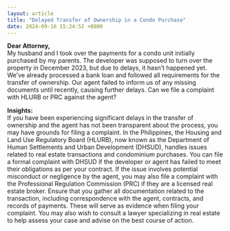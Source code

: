```yaml
---
layout: article
title: "Delayed Transfer of Ownership in a Condo Purchase"
date: 2024-09-16 15:24:52 +0800
---
```


<p><strong>Dear Attorney,</strong><br>My husband and I took over the payments for a condo unit initially purchased by my parents. The developer was supposed to turn over the property in December 2023, but due to delays, it hasn’t happened yet. We've already processed a bank loan and followed all requirements for the transfer of ownership. Our agent failed to inform us of any missing documents until recently, causing further delays. Can we file a complaint with HLURB or PRC against the agent?</p><p><strong>Insights:</strong><br>If you have been experiencing significant delays in the transfer of ownership and the agent has not been transparent about the process, you may have grounds for filing a complaint. In the Philippines, the Housing and Land Use Regulatory Board (HLURB), now known as the Department of Human Settlements and Urban Development (DHSUD), handles issues related to real estate transactions and condominium purchases. You can file a formal complaint with DHSUD if the developer or agent has failed to meet their obligations as per your contract. If the issue involves potential misconduct or negligence by the agent, you may also file a complaint with the Professional Regulation Commission (PRC) if they are a licensed real estate broker. Ensure that you gather all documentation related to the transaction, including correspondence with the agent, contracts, and records of payments. These will serve as evidence when filing your complaint. You may also wish to consult a lawyer specializing in real estate to help assess your case and advise on the best course of action.</p>